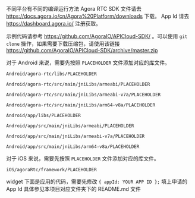 不同平台有不同的编译运行方法
Agora RTC SDK 文件请去 https://docs.agora.io/cn/Agora%20Platform/downloads 下载。
App Id 请去 https://dashboard.agora.io/ 注册获取。

示例代码请参考 https://github.com/AgoraIO/APICloud-SDK/ 。可以使用 `git clone` 操作，如果需要下载压缩包，请使用该链接 https://github.com/AgoraIO/APICloud-SDK/archive/master.zip

对于 Android 来说，需要先按照 `PLACEHOLDER` 文件添加对应的库文件。

`Android/agora-rtc/libs/PLACEHOLDER`

`Android/agora-rtc/src/main/jniLibs/armeabi/PLACEHOLDER`

`Android/agora-rtc/src/main/jniLibs/armeabi-v7a/PLACEHOLDER`

`Android/agora-rtc/src/main/jniLibs/arm64-v8a/PLACEHOLDER`

`Android/app/libs/PLACEHOLDER`

`Android/app/src/main/jniLibs/armeabi/PLACEHOLDER`

`Android/app/src/main/jniLibs/armeabi-v7a/PLACEHOLDER`

`Android/app/src/main/jniLibs/arm64-v8a/PLACEHOLDER`

对于 iOS 来说，需要先按照 `PLACEHOLDER` 文件添加对应的库文件。

`iOS/agoraRtc/framework/PLACEHOLDER`

widget 下面是应用的代码，需要先修改 `{ appId: YOUR APP ID };` 填上申请的 App Id
具体参见本项目对应文件夹下的 README.md 文件

